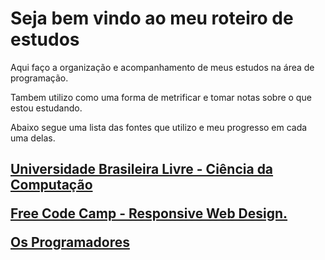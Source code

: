 <h1>Seja bem vindo ao meu roteiro de estudos</h1>

Aqui faço a organização e acompanhamento de meus estudos na área de programação.

Tambem utilizo como uma forma de metrificar e tomar notas sobre o que estou estudando.

Abaixo segue uma lista das fontes que utilizo e meu progresso em cada uma delas.
<h2>

[Universidade Brasileira Livre  - Ciência da Computação](https://github.com/ValdineiJunior/roteiro-de-estudos/issues/1)

[Free Code Camp - Responsive Web Design.](https://github.com/ValdineiJunior/roteiro-de-estudos/issues/2)

[Os Programadores](https://github.com/ValdineiJunior/roteiro-de-estudos/issues/3])

</h2>

